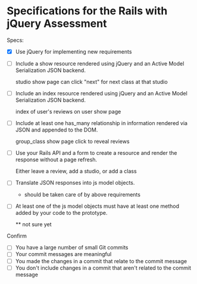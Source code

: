 # Specifications for the Rails with jQuery Assessment

Specs:
- [x] Use jQuery for implementing new requirements
- [ ] Include a show resource rendered using jQuery and an Active Model Serialization JSON backend.

    studio show page can click "next" for next class at that studio

- [ ] Include an index resource rendered using jQuery and an Active Model Serialization JSON backend.

    index of user's reviews on user show page

- [ ] Include at least one has_many relationship in information rendered via JSON and appended to the DOM.

    group_class show page click to reveal reviews

- [ ] Use your Rails API and a form to create a resource and render the response without a page refresh.

    Either leave a review, add a studio, or add a class

- [ ] Translate JSON responses into js model objects.

    * should be taken care of by above requirements

- [ ] At least one of the js model objects must have at least one method added by your code to the prototype.

    ** not sure yet

Confirm
- [ ] You have a large number of small Git commits
- [ ] Your commit messages are meaningful
- [ ] You made the changes in a commit that relate to the commit message
- [ ] You don't include changes in a commit that aren't related to the commit message
